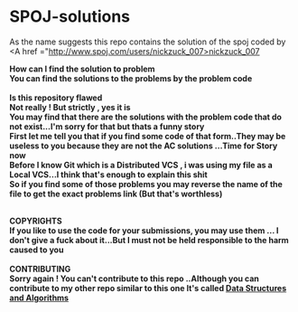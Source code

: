 # SPOJ-solutions
As the name suggests this repo contains the solution of the spoj coded by <A href ="http://www.spoj.com/users/nickzuck_007>nickzuck_007</A>


<B> How can I find the solution to problem<b><br/>
You can find the solutions to the problems by the problem code <br/>
<br/>
<B>Is this repository flawed</B><br/>
Not really ! But strictly , yes it is <br/>
You may find that there are the solutions with the problem code that do not exist...I'm sorry for that but thats a funny story<br/>
First let me tell you that if you find some code of that form..They may be useless to you because they are not the AC solutions ...Time for Story now <br/>
Before I know Git which is a Distributed VCS , i was using my file as a Local VCS...I think that's enough to explain this shit<br/>
So if you find some of those problems you may reverse the name of the file to get the exact problems link (But that's worthless)
<br/><br/>

<B>COPYRIGHTS</B><br/>
If you like to use the code for your submissions, you may use them ... I don't give a fuck about it...But I must not be held responsible to the harm caused to you<br/>
<br/>
<B>CONTRIBUTING<B><br/>
Sorry again ! You can't contribute to this repo ..Although you can contribute to my other repo similar to this one 
It's called <A href = "https://github.com/nickzuck/Data-Structures-and-Algorithms">Data Structures and Algorithms </A>
